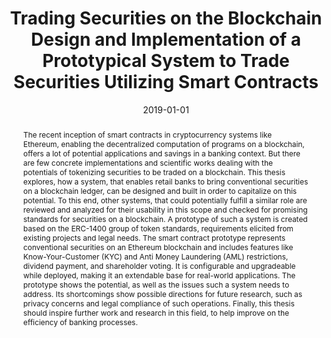 ---
abstract: The recent inception of smart contracts in cryptocurrency systems like Ethereum,
  enabling the decentralized computation of programs on a blockchain, offers a lot
  of potential applications and savings in a banking context. But there are few concrete
  implementations and scientific works dealing with the potentials of tokenizing securities
  to be traded on a blockchain. This thesis explores, how a system, that enables retail
  banks to bring conventional securities on a blockchain ledger, can be designed and
  built in order to capitalize on this potential. To this end, other systems, that
  could potentially fulfill a similar role are reviewed and analyzed for their usability
  in this scope and checked for promising standards for securities on a blockchain.
  A prototype of such a system is created based on the ERC-1400 group of token standards,
  requirements elicited from existing projects and legal needs. The smart contract
  prototype represents conventional securities on an Ethereum blockchain and includes
  features like Know-Your-Customer (KYC) and Anti Money Laundering (AML) restrictions,
  dividend payment, and shareholder voting. It is configurable and upgradeable while
  deployed, making it an extendable base for real-world applications. The prototype
  shows the potential, as well as the issues such a system needs to address. Its shortcomings
  show possible directions for future research, such as privacy concerns and legal
  compliance of such operations. Finally, this thesis should inspire further work
  and research in this field, to help improve on the efficiency of banking processes.
authors:
- Johannes Brottrager
date: '2019-01-01'
featured: false
links:
- name: Publik
  url: https://publik.tuwien.ac.at/showentry.php?ID=287291&lang=1
publication_types:
- '7'
publishDate: '2019-01-01'
title: Trading Securities on the Blockchain Design and Implementation of a Prototypical
  System to Trade Securities Utilizing Smart Contracts
url_pdf: ''
---